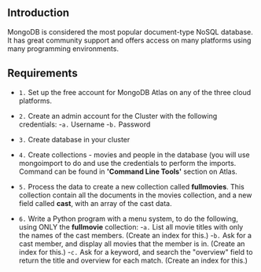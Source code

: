 
## Introduction
MongoDB is considered the most popular document-type NoSQL database. It has great community support and offers access on many platforms using many programming environments.

## Requirements

- `1.` Set up the free account for MongoDB Atlas on any of the three cloud platforms.

- `2.` Create an admin account for the Cluster with the following credentials:
        -`a.` Username
        -`b.` Password
        
- `3.` Create database in your cluster

- `4.` Create collections - movies and people in the database (you will use mongoimport to do and use the credentials to perform the imports. Command can be found in __'Command Line Tools'__ section on Atlas.

- `5.` Process the data to create a new collection called __fullmovies__. This collection contain all the documents in the movies collection, and a new field called __cast__, with an array of the cast data.

- `6.` Write a Python program with a menu system, to do the following, using ONLY the __fullmovie__ collection:
      -`a.` List all movie titles with only the names of the cast members. (Create an index for this.)
      -`b.` Ask for a cast member, and display all movies that the member is in. (Create an index for this.)
      -`c.` Ask for a keyword, and search the "overview" field to return the title and overview for each match. (Create an index for this.)
